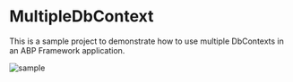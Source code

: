 ﻿# MultipleDbContext

This is a sample project to demonstrate how to use multiple DbContexts in an ABP Framework application.

![sample](./sample.gif)